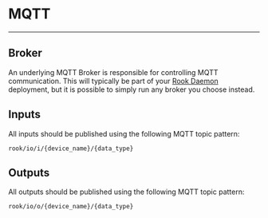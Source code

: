 # MQTT
---
## Broker

An underlying MQTT Broker is responsible for controlling MQTT communication. This will typically be part of your [Rook Daemon](https://github.com/RoboticsOrchestrationKit/rook-daemon-java) deployment, but it is possible to simply run any broker you choose instead.

## Inputs

All inputs should be published using the following MQTT topic pattern:
```
rook/io/i/{device_name}/{data_type}
```

## Outputs

All outputs should be published using the following MQTT topic pattern:
```
rook/io/o/{device_name}/{data_type}
```

